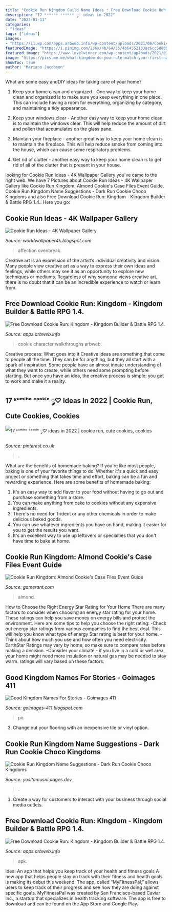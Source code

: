 ```yaml
---
title: "Cookie Run Kingdom Guild Name Ideas : Free Download Cookie Run: Kingdom"
description: "17 ᴷᵘᵐⁱʰᵒ ᶜᵒᵒᵏⁱᵉ ༘♡ ideas in 2022"
date: "2023-01-11"
categories:
- "ideas"
tags: ["ideas"]
images:
- "https://i1.wp.com/apps.arbweb.info/wp-content/uploads/2021/06/Cookie-Run-Kingdom-Kingdom-Builder-amp-Battle-RPG-1.4.002-screenshots-18.jpg?fit=512%2C320&amp;ssl=1&amp;is-pending-load=1"
featuredImage: "https://i.pinimg.com/236x/4b/64/55/4b64552133ac6cc5d809fc0b7aee9afd.jpg"
featured_image: "https://www.levelwinner.com/wp-content/uploads/2021/01/cookie-run-kingdom-five-cookies-800x450-1.jpg"
image: "https://pics.me.me/what-kingdom-do-you-rule-match-your-first-name-initial-26388340.png"
ShowToc: true
author: "Mariano Jacobson"
---
```



What are some easy andDIY ideas for taking care of your home?
1. Keep your home clean and organized - One way to keep your home clean and organized is to make sure you keep everything in one place. This can include having a room for everything, organizing by category, and maintaining a tidy appearance.
2. Keep your windows clear - Another easy way to keep your home clean is to maintain the windows clear. This will help reduce the amount of dirt and pollen that accumulates on the glass pane.

3. Maintain your fireplace - another great way to keep your home clean is to maintain the fireplace. This will help reduce smoke from coming into the house, which can cause some respiratory problems.

4. Get rid of clutter - another easy way to keep your home clean is to get rid of all of the clutter that is present in your house.

	

		
looking for Cookie Run Ideas - 4K Wallpaper Gallery you've came to the right web. We have 7 Pictures about Cookie Run Ideas - 4K Wallpaper Gallery like Cookie Run Kingdom: Almond Cookie&#039;s Case Files Event Guide, Cookie Run Kingdom Name Suggestions - Dark Run Cookie Choco Kingdoms and also Free Download Cookie Run: Kingdom - Kingdom Builder &amp; Battle RPG 1.4.. Here you go:
		
    
## Cookie Run Ideas - 4K Wallpaper Gallery

<img loading=lazy src="https://pbs.twimg.com/media/EO5LP6DUUAAl4eI.jpg:large" onerror="this.onerror=null;this.src='https://tse1.mm.bing.net/th?id=OIP.173GOOAOH23_OXCqBHUIcwHaHa&amp;pid=15.1';" alt="Cookie Run Ideas - 4K Wallpaper Gallery">

_Source: worldwallpaper4k.blogspot.com_

>affection ovenbreak. 

	

Creative art is an expression of the artist’s individual creativity and vision. Many people view creative art as a way to express their own ideas and feelings, while others may see it as an opportunity to explore new techniques or mediums. Regardless of why someone views creative art, there is no doubt that it can be an incredible experience to watch or learn from.

    
## Free Download Cookie Run: Kingdom - Kingdom Builder &amp; Battle RPG 1.4.

<img loading=lazy src="https://i0.wp.com/apps.arbweb.info/wp-content/uploads/2021/06/Cookie-Run-Kingdom-Kingdom-Builder-amp-Battle-RPG-1.4.002-screenshots-5.jpg?w=512&amp;ssl=1" onerror="this.onerror=null;this.src='https://tse1.mm.bing.net/th?id=OIP.Py4Bi0igMiiaJGEU-NJdLAHaEo&amp;pid=15.1';" alt="Free Download Cookie Run: Kingdom - Kingdom Builder &amp; Battle RPG 1.4.">

_Source: apps.arbweb.info_

>cookie character walkthroughs arbweb. 

	

Creative process: What goes into it
Creative ideas are something that come to people all the time. They can be for anything, but they all start with a spark of inspiration. Some people have an almost innate understanding of what they want to create, while others need some prompting before starting. But once you have an idea, the creative process is simple: you get to work and make it a reality.

    
## 17 ᴷᵘᵐⁱʰᵒ ᶜᵒᵒᵏⁱᵉ ༘♡ Ideas In 2022 | Cookie Run, Cute Cookies, Cookies

<img loading=lazy src="https://i.pinimg.com/236x/4b/64/55/4b64552133ac6cc5d809fc0b7aee9afd.jpg" onerror="this.onerror=null;this.src='https://tse4.mm.bing.net/th?id=OIP.Km0qNT1p4b9TupHakJ_mjADrCE&amp;pid=15.1';" alt="17 ᴷᵘᵐⁱʰᵒ ᶜᵒᵒᵏⁱᵉ ༘♡ ideas in 2022 | cookie run, cute cookies, cookies">

_Source: pinterest.co.uk_

>. 

	

What are the benefits of homemade baking?
If you're like most people, baking is one of your favorite things to do. Whether it's a quick and easy project or something that takes time and effort, baking can be a fun and rewarding experience. Here are some benefits of homemade baking: 
1) It's an easy way to add flavor to your food without having to go out and purchase something from a store. 
2) You can make anything from cake to cookies without any expensive ingredients. 
3) There's no need for Trident or any other chemicals in order to make delicious baked goods. 
4) You can use whatever ingredients you have on hand, making it easier for you to get the results you want. 
5) It's an excellent way to use up leftovers or specialties that you don't have time to bake at home.

    
## Cookie Run Kingdom: Almond Cookie&#039;s Case Files Event Guide

<img loading=lazy src="https://static3.gamerantimages.com/wordpress/wp-content/uploads/2021/03/Cookie-Run-Kingdom-Almond-Cookie.jpg" onerror="this.onerror=null;this.src='https://tse1.mm.bing.net/th?id=OIP.m82IT62MA3gwGTzTY251wQHaDt&amp;pid=15.1';" alt="Cookie Run Kingdom: Almond Cookie&#039;s Case Files Event Guide">

_Source: gamerant.com_

>almond. 

	

How to Choose the Right Energy Star Rating for Your Home
There are many factors to consider when choosing an energy star rating for your home. These ratings can help you save money on energy bills and protect the environment. Here are some tips to help you choose the right rating:
-Check out energy star ratings from various companies to find the best deal. This will help you know what type of energy Star rating is best for your home.
-Think about how much you use and how often you need electricity. EarthStar Ratings may vary by home, so make sure to compare rates before making a decision.
-Consider your climate - if you live in a cold or wet area, your home might need more insulation or natural gas may be needed to stay warm. ratings will vary based on these factors.

    
## Good Kingdom Names For Stories - Goimages 411

<img loading=lazy src="https://pics.me.me/what-kingdom-do-you-rule-match-your-first-name-initial-26388340.png" onerror="this.onerror=null;this.src='https://tse1.mm.bing.net/th?id=OIP.TyqI_mFKNnTZYFovL0iV9gHaQG&amp;pid=15.1';" alt="Good Kingdom Names For Stories - Goimages 411">

_Source: goimages-411.blogspot.com_

>px. 

	

3. Change out your flooring with an inexpensive tile or vinyl option.

    
## Cookie Run Kingdom Name Suggestions - Dark Run Cookie Choco Kingdoms

<img loading=lazy src="https://www.levelwinner.com/wp-content/uploads/2021/01/cookie-run-kingdom-five-cookies-800x450-1.jpg" onerror="this.onerror=null;this.src='https://tse2.mm.bing.net/th?id=OIP.0-1nZIysWVhtP1W-EnRHdwHaEK&amp;pid=15.1';" alt="Cookie Run Kingdom Name Suggestions - Dark Run Cookie Choco Kingdoms">

_Source: yositamusni.pages.dev_

>. 

	

1. Create a way for customers to interact with your business through social media outlets.

    
## Free Download Cookie Run: Kingdom - Kingdom Builder &amp; Battle RPG 1.4.

<img loading=lazy src="https://i1.wp.com/apps.arbweb.info/wp-content/uploads/2021/06/Cookie-Run-Kingdom-Kingdom-Builder-amp-Battle-RPG-1.4.002-screenshots-18.jpg?fit=512%2C320&amp;ssl=1&amp;is-pending-load=1" onerror="this.onerror=null;this.src='https://tse2.mm.bing.net/th?id=OIP.yu7NAmwMzAuh5UVb5hzNEQHaEo&amp;pid=15.1';" alt="Free Download Cookie Run: Kingdom - Kingdom Builder &amp; Battle RPG 1.4.">

_Source: apps.arbweb.info_

>apk. 

	

Idea: An app that helps you keep track of your health and fitness goals
A new app that helps people stay on track with their fitness and health goals is making its debut this weekend. The app, called “MyFitnessPal,” allows users to keep track of their progress and see how they are doing against specific goals. MyFitnessPal was created by San Francisco-based Caviar Inc., a startup that specializes in health tracking software. The app is free to download and can be found on the App Store and Google Play.

